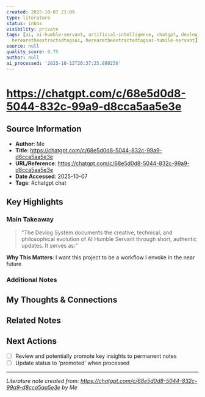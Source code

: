 ```yaml
---
created: 2025-10-07 21:09
type: literature
status: inbox
visibility: private
tags: [ai, ai-humble-servant, artificial-intelligence, chatgpt, devlog, devlog-system,
  herearetheextractedtagsai, herearetheextractedtagsai-humile-servant]
source: null
quality_score: 0.75
author: null
ai_processed: '2025-10-12T20:37:25.880256'
---
```



# https://chatgpt.com/c/68e5d0d8-5044-832c-99a9-d8cca5aa5e3e

## Source Information
- **Author**: Me
- **Title**: https://chatgpt.com/c/68e5d0d8-5044-832c-99a9-d8cca5aa5e3e
- **URL/Reference**: https://chatgpt.com/c/68e5d0d8-5044-832c-99a9-d8cca5aa5e3e
- **Date Accessed**: 2025-10-07
- **Tags**: #chatgpt chat

## Key Highlights

### Main Takeaway
> "The Devlog System documents the creative, technical, and philosophical evolution of AI Humble Servant through short, authentic updates. It serves as:"

**Why This Matters**: I want this project to be a workflow I envoke in the near future

### Additional Notes
<!-- Add more quotes/highlights as you read -->

## My Thoughts & Connections

<!-- Your synthesis, questions, and connections to existing knowledge -->

## Related Notes
<!-- Add [[wiki-links]] to related notes as you make connections -->

## Next Actions
- [ ] Review and potentially promote key insights to permanent notes
- [ ] Update status to 'promoted' when processed

---
*Literature note created from: https://chatgpt.com/c/68e5d0d8-5044-832c-99a9-d8cca5aa5e3e by Me*
